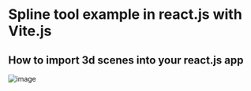 # Spline tool example in react.js with Vite.js

## How to import 3d scenes into your react.js app

![image](https://user-images.githubusercontent.com/52046972/168429243-180e1585-a9f2-47e6-ad61-c79116c11c9a.png)

